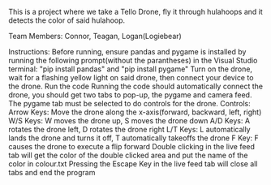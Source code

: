 This is a project where we take a Tello Drone, fly it through hulahoops and it detects the color of said hulahoop.

Team Members: Connor, Teagan, Logan(Logiebear)

Instructions: Before running, ensure pandas and pygame is installed by running the following prompt(without the parantheses) in the Visual Studio    terminal:
                "pip install pandas" and "pip install pygame"
              Turn on the drone, wait for a flashing yellow light on said drone, then connect your device to the drone.
              Run the code
              Running the code should automatically connect the drone, you should get two tabs to pop-up, the pygame and camera feed.
              The pygame tab must be selected to do controls for the drone.
    Controls:
             Arrow Keys: Move the drone along the x-axis(forward, backward, left, right)
             W/S Keys: W moves the drone up, S moves the drone down
             A/D Keys: A rotates the drone left, D rotates the drone right
             L/T Keys: L automatically lands the drone and turns it off, T automatically takeoffs the drone
             F Key: F causes the drone to execute a flip forward
             Double clicking in the live feed tab will get the color of the double clicked area and put the name of the color in colour.txt
             Pressing the Escape Key in the live feed tab will close all tabs and end the program